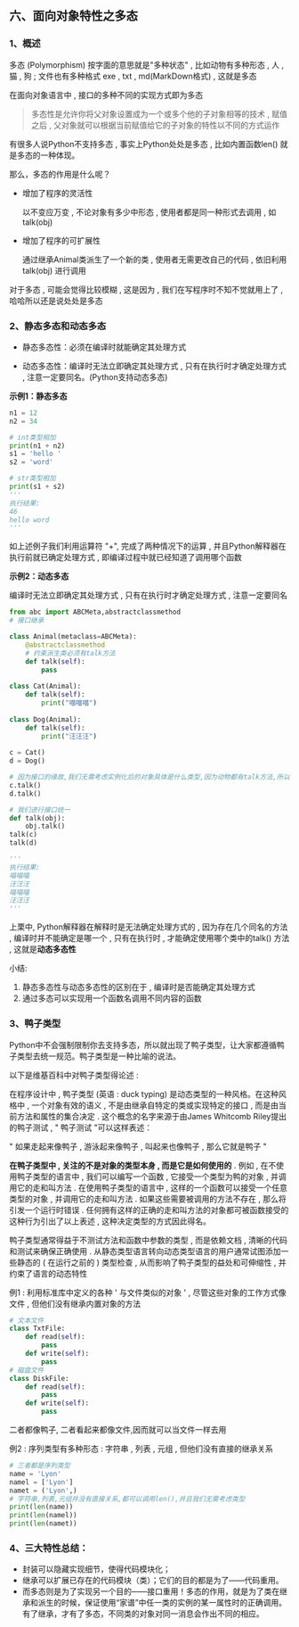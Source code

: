 ## 六、面向对象特性之多态

### 1、概述

多态 (Polymorphism) 按字面的意思就是"多种状态" , 比如动物有多种形态 , 人 , 猫 , 狗 ; 文件也有多种格式 exe , txt , md(MarkDown格式) , 这就是多态

在面向对象语言中 , 接口的多种不同的实现方式即为多态

> 多态性是允许你将父对象设置成为一个或多个他的子对象相等的技术 , 赋值之后 , 父对象就可以根据当前赋值给它的子对象的特性以不同的方式运作

有很多人说Python不支持多态 , 事实上Python处处是多态 , 比如内置函数len() 就是多态的一种体现。

那么，多态的作用是什么呢？

- 增加了程序的灵活性

  以不变应万变 , 不论对象有多少中形态 , 使用者都是同一种形式去调用 , 如 talk(obj)

- 增加了程序的可扩展性

  通过继承Animal类派生了一个新的类 , 使用者无需更改自己的代码 , 依旧利用 talk(obj) 进行调用

对于多态 , 可能会觉得比较模糊 , 这是因为 , 我们在写程序时不知不觉就用上了 , 哈哈所以还是说处处是多态

### 2、静态多态和动态多态

- 静态多态性：必须在编译时就能确定其处理方式

- 动态多态性：编译时无法立即确定其处理方式 , 只有在执行时才确定处理方式 , 注意一定要同名。(Python支持动态多态)

**示例1：静态多态**

```python
n1 = 12
n2 = 34

# int类型相加
print(n1 + n2)
s1 = 'hello '
s2 = 'word'

# str类型相加
print(s1 + s2)
'''
执行结果:
46
hello word
'''
```

如上述例子我们利用运算符 "+", 完成了两种情况下的运算 , 并且Python解释器在执行前就已确定处理方式 , 即编译过程中就已经知道了调用哪个函数

**示例2：动态多态**

编译时无法立即确定其处理方式 , 只有在执行时才确定处理方式 , 注意一定要同名

```python
from abc import ABCMeta,abstractclassmethod
# 接口继承

class Animal(metaclass=ABCMeta):
    @abstractclassmethod
    # 约束派生类必须有talk方法
    def talk(self):
        pass
    
class Cat(Animal):
    def talk(self):
        print("喵喵喵")
        
class Dog(Animal):
    def talk(self):
        print("汪汪汪")
        
c = Cat()
d = Dog()

# 因为接口的缘故,我们无需考虑实例化后的对象具体是什么类型,因为动物都有talk方法,所以我们可以直接使用
c.talk()
d.talk()

# 我们进行接口统一
def talk(obj):
    obj.talk()
talk(c)
talk(d)

'''
执行结果:
喵喵喵
汪汪汪
喵喵喵
汪汪汪
'''
```

上栗中, Python解释器在解释时是无法确定处理方式的 , 因为存在几个同名的方法 , 编译时并不能确定是哪一个 , 只有在执行时 , 才能确定使用哪个类中的talk() 方法 , 这就是**动态多态性**

小结:

1. 静态多态性与动态多态性的区别在于 , 编译时是否能确定其处理方式
2. 通过多态可以实现用一个函数名调用不同内容的函数

### 3、鸭子类型

Python中不会强制限制你去支持多态，所以就出现了鸭子类型，让大家都遵循鸭子类型去统一规范。鸭子类型是一种比喻的说法。

以下是维基百科中对鸭子类型得论述 :

在程序设计中 , 鸭子类型 (英语 : duck typing) 是动态类型的一种风格。在这种风格中 , 一个对象有效的语义 , 不是由继承自特定的类或实现特定的接口 , 而是由当前方法和属性的集合决定 . 这个概念的名字来源于由James Whitcomb Riley提出的鸭子测试 , " 鸭子测试 "可以这样表述：

" 如果走起来像鸭子 , 游泳起来像鸭子 , 叫起来也像鸭子 , 那么它就是鸭子 "

**在鸭子类型中 , 关注的不是对象的类型本身 , 而是它是如何使用的** . 例如 , 在不使用鸭子类型的语言中 , 我们可以编写一个函数 , 它接受一个类型为鸭的对象 , 并调用它的走和叫方法 . 在使用鸭子类型的语言中 , 这样的一个函数可以接受一个任意类型的对象 , 并调用它的走和叫方法 . 如果这些需要被调用的方法不存在 , 那么将引发一个运行时错误 . 任何拥有这样的正确的走和叫方法的对象都可被函数接受的这种行为引出了以上表述 , 这种决定类型的方式因此得名。

鸭子类型通常得益于不测试方法和函数中参数的类型 , 而是依赖文档 , 清晰的代码和测试来确保正确使用 . 从静态类型语言转向动态类型语言的用户通常试图添加一些静态的 ( 在运行之前的 ) 类型检查 , 从而影响了鸭子类型的益处和可伸缩性 , 并约束了语言的动态特性

例1 : 利用标准库中定义的各种 ' 与文件类似的对象 ' , 尽管这些对象的工作方式像文件 , 但他们没有继承内置对象的方法

```python
# 文本文件
class TxtFile:
    def read(self):
        pass
    def write(self):
        pass
# 磁盘文件
class DiskFile:
    def read(self):
        pass
    def write(self):
        pass

```

二者都像鸭子, 二者看起来都像文件,因而就可以当文件一样去用

例2 : 序列类型有多种形态 : 字符串 , 列表 , 元组 , 但他们没有直接的继承关系

```python
# 三者都是序列类型
name = 'Lyon'
namel = ['Lyon']
namet = ('Lyon',)
# 字符串,列表,元组并没有直接关系,都可以调用len(),并且我们无需考虑类型
print(len(name))
print(len(namel))
print(len(namet))
```

### 4、三大特性总结：

- 封装可以隐藏实现细节，使得代码模块化；
- 继承可以扩展已存在的代码模块（类）；它们的目的都是为了——代码重用。
- 而多态则是为了实现另一个目的——接口重用！多态的作用，就是为了类在继承和派生的时候，保证使用“家谱”中任一类的实例的某一属性时的正确调用。有了继承，才有了多态，不同类的对象对同一消息会作出不同的相应。

